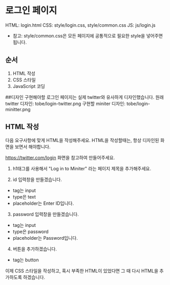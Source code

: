 # 로그인 페이지
HTML: login.html
CSS: style/login.css, style/common.css
JS: js/login.js

* 참고: style/common.css은 모든 페이지에 공통적으로 필요한 style을 넣어주면 됩니다.

## 순서
1. HTML 작성
2. CSS 스타일
3. JavaScript 코딩

##디자인
구현해야할 로그인 페이지는 실제 twitter와 유사하게 디자인했습니다.
원래 twitter 디자인: tobe/login-twitter.png
구현할 miniter 디자인: tobe/login-minitter.png

## HTML 작성
다음 요구사항에 맞게 HTML을 작성해주세요.
HTML을 작성할때는, 항상 디자인된 화면을 보면서 해야합니다.

https://twitter.com/login 화면을 참고하여 만들어주세요.

1. h1태그를 사용해서 "Log in to Miniter" 라는 페이지 제목을 추가해주세요.

2. id 입력창을 만들겠습니다.
- tag는 input
- type은 text
- placeholder는 Enter ID입니다.

3. password 입력창을 만들겠습니다.
- tag는 input
- type은 password
- placeholder는 Password입니다.

4. 버튼을 추가하겠습니다.
- tag는 button

이제 CSS 스타일을 작성하고,
혹시 부족한 HTML이 있었다면 그 때 다시 HTML을 추가하도록 하겠습니다.
